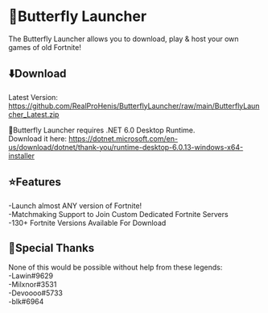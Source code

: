 # 🦋Butterfly Launcher
The Butterfly Launcher allows you to download, play & host your own games of old Fortnite!<br>

## ⬇️Download
Latest Version: https://github.com/RealProHenis/ButterflyLauncher/raw/main/ButterflyLauncher_Latest.zip

🚨Butterfly Launcher requires .NET 6.0 Desktop Runtime.</br>
Download it here: https://dotnet.microsoft.com/en-us/download/dotnet/thank-you/runtime-desktop-6.0.13-windows-x64-installer

## ⭐Features
-Launch almost ANY version of Fortnite!</br>
-Matchmaking Support to Join Custom Dedicated Fortnite Servers</br>
-130+ Fortnite Versions Available For Download</br>

## 💙Special Thanks
None of this would be possible without help from these legends:</br>
-Lawin#9629</br>
-Milxnor#3531</br>
-Devoooo#5733</br>
-blk#6964</br>
